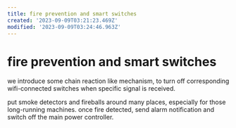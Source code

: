 ```yaml
---
title: fire prevention and smart switches
created: '2023-09-09T03:21:23.469Z'
modified: '2023-09-09T03:24:46.963Z'
---
```


# fire prevention and smart switches

we introduce some chain reaction like mechanism, to turn off corresponding wifi-connected switches when specific signal is received.

put smoke detectors and fireballs around many places, especially for those long-running machines. once fire detected, send alarm notification and switch off the main power controller.
